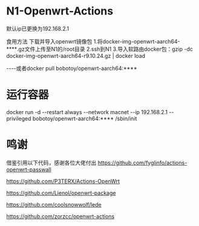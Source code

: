 # N1-Openwrt-Actions
默认ip已更换为192.168.2.1

食用方法
下载并导入openwrt镜像包
1.将docker-img-openwrt-aarch64-****.gz文件上传至N1的/root目录
2.ssh到N1
3.导入软路由docker包：gzip -dc docker-img-openwrt-aarch64-r9.10.24.gz | docker load

----或者docker pull bobotoy/openwrt-aarch64:****

# 运行容器
docker run  -d --restart always --network macnet --ip 192.168.2.1  --privileged bobotoy/openwrt-aarch64:****  /sbin/init

# 鸣谢
借鉴引用以下代码，感谢各位大佬付出
https://github.com/fyglinfo/actions-openwrt-passwall

https://github.com/P3TERX/Actions-OpenWrt

https://github.com/Lienol/openwrt-package

https://github.com/coolsnowwolf/lede

https://github.com/zorzcc/openwrt-actions
